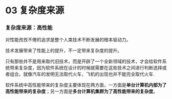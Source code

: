 # 03 复杂度来源

### 复杂度来源：高性能

对性能孜孜不倦的追求是整个人类技术不断发展的根本驱动力。

技术发展带来了性能上的提升，不一定带来复杂度的提升。

只有那些并不是用来取代旧技术，而是开辟了一个全新领域的技术，才会给软件系统带来复杂度，因为软件系统在设计的时候就需要在这些技术之间进行判断选择或者组合。就像汽车的发明无法取代火车，飞机的出现也并不能完全取代火车.

软件系统中高性能带来的复杂度主要体现在两方面，一方面是**单台计算机内部为了高性能带来的复杂度**；另一方面是**多台计算机集群为了高性能带来的复杂度**。